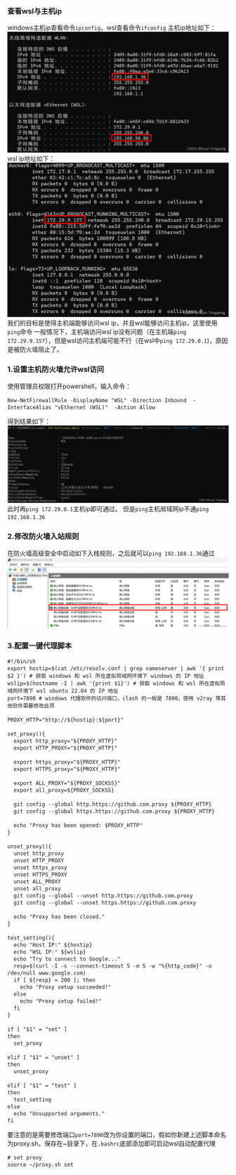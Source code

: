 ### 查看wsl与主机ip
windows主机ip查看命令`ipconfig`，wsl查看命令`ifconfig`
主机ip地址如下：
![在这里插入图片描述](./assets/8eea65ebd12645d8b3ceda8b0dd29666.png)
wsl ip地址如下：
![在这里插入图片描述](./assets/753fb8cd43ce4ec0aebb8c6ccee41e77.png)
我们的目标是使得主机端能够访问wsl ip，并且wsl能够访问主机ip，这里使用`ping`命令
一般情况下，主机端访问wsl ip没有问题（在主机端`ping 172.29.9.157`），但是wsl访问主机端可能不行（在wsl中`ping 172.29.0.1`)，原因是被防火墙阻止了。

### 1.设置主机防火墙允许wsl访问
使用管理员权限打开powershell，输入命令：
```shell
New-NetFirewallRule -DisplayName "WSL" -Direction Inbound  -InterfaceAlias "vEthernet (WSL)"  -Action Allow
```
得到结果如下：
![在这里插入图片描述](./assets/7f2a1676dad8428ab7412e82215fc3a7.png)
此时再`ping 172.29.0.1`主机ip即可通过。
但是`ping`主机局域网ip不通`ping 192.168.1.36`

### 2.修改防火墙入站规则
在防火墙高级安全中启动如下入栈规则，之后就可以`ping 192.168.1.36`通过
![在这里插入图片描述](./assets/98abb496eea74fd69b7ab02f062dab05.png)

### 3.配置一键代理脚本

```shell
#!/bin/sh
export hostip=$(cat /etc/resolv.conf | grep nameserver | awk '{ print $2 }') # 获取 windows 和 wsl 所在虚拟局域网环境下 windows 的 IP 地址 
wslip=$(hostname -I | awk '{print $1}') # 获取 windows 和 wsl 所在虚拟局域网环境下 wsl ubuntu 22.04 的 IP 地址
port=7890 # windows 代理软件的访问端口，clash 的一般是 7890，使用 v2ray 等其他软件需要修改此项
 
PROXY_HTTP="http://${hostip}:${port}"
 
set_proxy(){
  export http_proxy="${PROXY_HTTP}"
  export HTTP_PROXY="${PROXY_HTTP}"
 
  export https_proxy="${PROXY_HTTP}"
  export HTTPS_proxy="${PROXY_HTTP}"
 
  export ALL_PROXY="${PROXY_SOCKS5}"
  export all_proxy=${PROXY_SOCKS5}
 
  git config --global http.https://github.com.proxy ${PROXY_HTTP}
  git config --global https.https://github.com.proxy ${PROXY_HTTP}
 
  echo "Proxy has been opened: $PROXY_HTTP"
}
 
unset_proxy(){
  unset http_proxy
  unset HTTP_PROXY
  unset https_proxy
  unset HTTPS_PROXY
  unset ALL_PROXY
  unset all_proxy
  git config --global --unset http.https://github.com.proxy
  git config --global --unset https.https://github.com.proxy
 
  echo "Proxy has been closed."
}
 
test_setting(){
  echo "Host IP:" ${hostip}
  echo "WSL IP:" ${wslip}
  echo "Try to connect to Google..."
  resp=$(curl -I -s --connect-timeout 5 -m 5 -w "%{http_code}" -o /dev/null www.google.com)
  if [ ${resp} = 200 ]; then
    echo "Proxy setup succeeded!"
  else
    echo "Proxy setup failed!"
  fi
}
 
if [ "$1" = "set" ]
then
  set_proxy
 
elif [ "$1" = "unset" ]
then
  unset_proxy
 
elif [ "$1" = "test" ]
then
  test_setting
else
  echo "Unsupported arguments."
fi
```
要注意的是需要修改端口`port=7890`改为你设置的端口，假如你新建上述脚本命名为proxy.sh，保存在~目录下，在`.bashrc`底部添加即可启动wsl自动配置代理
```shell
# set proxy
source ~/proxy.sh set
```
